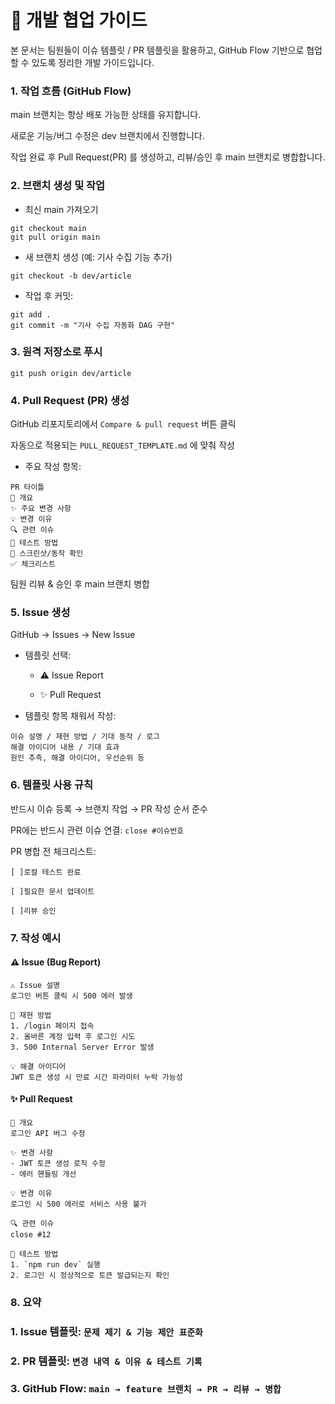 # 📘 개발 협업 가이드

본 문서는 팀원들이 이슈 템플릿 / PR 템플릿을 활용하고, GitHub Flow 기반으로 협업할 수 있도록 정리한 개발 가이드입니다.

### 1. 작업 흐름 (GitHub Flow)
main 브랜치는 항상 배포 가능한 상태를 유지합니다.

새로운 기능/버그 수정은 dev 브랜치에서 진행합니다.

작업 완료 후 Pull Request(PR) 를 생성하고, 리뷰/승인 후 main 브랜치로 병합합니다.

### 2. 브랜치 생성 및 작업
- 최신 main 가져오기
```
git checkout main
git pull origin main
```

- 새 브랜치 생성 (예: 기사 수집 기능 추가)
```
git checkout -b dev/article
```

- 작업 후 커밋:
```
git add .
git commit -m "기사 수집 자동화 DAG 구현"
```

### 3. 원격 저장소로 푸시
```
git push origin dev/article
```

### 4. Pull Request (PR) 생성

GitHub 리포지토리에서 `Compare & pull request` 버튼 클릭

자동으로 적용되는 `PULL_REQUEST_TEMPLATE.md` 에 맞춰 작성

- 주요 작성 항목:
```
PR 타이틀
📌 개요
✨ 주요 변경 사항
💡 변경 이유
🔍 관련 이슈
🧪 테스트 방법
📸 스크린샷/동작 확인
✅ 체크리스트
```

팀원 리뷰 & 승인 후 main 브랜치 병합

### 5. Issue 생성

GitHub → Issues → New Issue

- 템플릿 선택:

  - ⚠️ Issue Report

  - ✨ Pull Request

- 템플릿 항목 채워서 작성:
```
이슈 설명 / 재현 방법 / 기대 동작 / 로그
해결 아이디어 내용 / 기대 효과
원인 추측, 해결 아이디어, 우선순위 등
```

### 6. 템플릿 사용 규칙

반드시 이슈 등록 → 브랜치 작업 → PR 작성 순서 준수

PR에는 반드시 관련 이슈 연결: `close #이슈번호`

PR 병합 전 체크리스트:
```
[ ]로컬 테스트 완료

[ ]필요한 문서 업데이트

[ ]리뷰 승인
 ```

### 7. 작성 예시
#### ⚠️ Issue (Bug Report)
```
⚠️ Issue 설명
로그인 버튼 클릭 시 500 에러 발생

🔁 재현 방법
1. /login 페이지 접속
2. 올바른 계정 입력 후 로그인 시도
3. 500 Internal Server Error 발생

💡 해결 아이디어
JWT 토큰 생성 시 만료 시간 파라미터 누락 가능성
```
#### ✨ Pull Request
```
📌 개요
로그인 API 버그 수정

✨ 변경 사항
- JWT 토큰 생성 로직 수정
- 에러 핸들링 개선

💡 변경 이유
로그인 시 500 에러로 서비스 사용 불가

🔍 관련 이슈
close #12

🧪 테스트 방법
1. `npm run dev` 실행
2. 로그인 시 정상적으로 토큰 발급되는지 확인
```

### 8. 요약

### 1. Issue 템플릿: `문제 제기 & 기능 제안 표준화`

### 2. PR 템플릿: `변경 내역 & 이유 & 테스트 기록`

### 3. GitHub Flow: `main → feature 브랜치 → PR → 리뷰 → 병합`